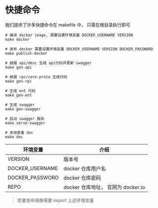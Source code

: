 # 快捷命令

我们提供了许多快捷命令在 makefile 中， 只需在根目录执行即可

```shell
# 编译 docker image, 需要设置环境变量 DOCKER_USERNAME VERSION 
make docker  

# 发布 docker 需要设置环境变量 DOCKER_USERNAME VERSION DOCKER_PASSWORD
make publish-docker

# 根据 api/desc 生成 api代码并更新 swagger
make gen-api

# 根据 rpc/core.proto 生成代码
make gen-rpc

# 生成 ent 代码
make gen-ent

# 生成 swagger
make gen-swagger

# 启动 swagger 服务
make serve-swagger

# 本地查看 doc
make doc

```

| 环境变量            | 介绍                         |
|-----------------|----------------------------|
| VERSION         | 版本号                        |
| DOCKER_USERNAME | docker 仓库用户名               |
| DOCKER_PASSWORD | docker 仓库密码                |
| REPO            | docker 仓库地址， 官网为 docker.io |

> 若要发布镜像需要 export 上述环境变量